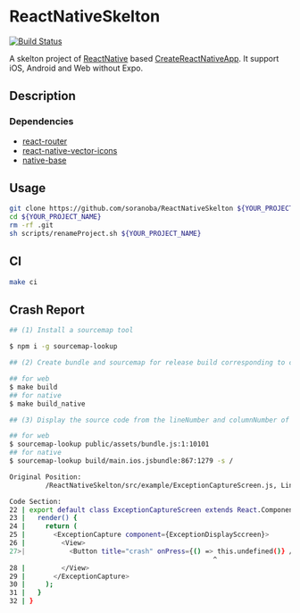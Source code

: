 # ReactNativeSkelton
[![Build Status](https://app.bitrise.io/app/0e02772d9cedf334/status.svg?token=ZtpKDsXah_XE80i-4MKIVw&branch=master)](https://app.bitrise.io/app/0e02772d9cedf334)

A skelton project of [ReactNative](https://facebook.github.io/react-native/) based [CreateReactNativeApp](https://github.com/react-community/create-react-native-app).
It support iOS, Android and Web without Expo.

## Description

### Dependencies

- [react-router](https://github.com/ReactTraining/react-router)
- [react-native-vector-icons](https://github.com/oblador/react-native-vector-icons)
- [native-base](https://github.com/GeekyAnts/NativeBase)

## Usage

```bash
git clone https://github.com/soranoba/ReactNativeSkelton ${YOUR_PROJECT_NAME}
cd ${YOUR_PROJECT_NAME}
rm -rf .git
sh scripts/renameProject.sh ${YOUR_PROJECT_NAME}
```

## CI

```bash
make ci
```

## Crash Report

```bash
## (1) Install a sourcemap tool

$ npm i -g sourcemap-lookup

## (2) Create bundle and sourcemap for release build corresponding to current revision

## for web
$ make build
## for native
$ make build_native

## (3) Display the source code from the lineNumber and columnNumber of the stack

## for web
$ sourcemap-lookup public/assets/bundle.js:1:10101
## for native
$ sourcemap-lookup build/main.ios.jsbundle:867:1279 -s /

Original Position:
         /ReactNativeSkelton/src/example/ExceptionCaptureScreen.js, Line 27:58

Code Section:
22 | export default class ExceptionCaptureScreen extends React.Component {
23 |   render() {
24 |     return (
25 |       <ExceptionCapture component={ExceptionDisplaySccreen}>
26 |         <View>
27>|           <Button title="crash" onPress={() => this.undefined()} />
                                                   ^
28 |         </View>
29 |       </ExceptionCapture>
30 |     );
31 |   }
32 | }
```
